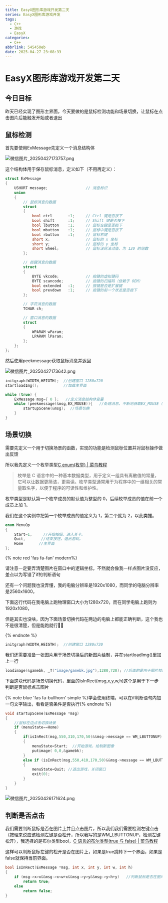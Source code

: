 ```yaml
---
title: EasyX图形库游戏开发第二天
series: EasyX图形库游戏开发
tags:
  - C++
  - 游戏
  - EasyX
categories:
  - C++
abbrlink: 545450eb
date: 2025-04-27 23:08:33
---
```


# EasyX图形库游戏开发第二天

## 今日目标

昨天已经实现了图形主界面，今天要做的是鼠标检测功能和场景切换，让鼠标在点击图片后能触发开始或者退出



## 鼠标检测

首先要使用ExMessage先定义一个消息结构体



![微信图片_20250427173757.png](https://bu.dusays.com/2025/04/27/680dfafbca885.png)



这个结构体用于保存鼠标消息，定义如下（不用再定义）：

```cpp
struct ExMessage
{
	USHORT message;					// 消息标识
	union
	{
		// 鼠标消息的数据
		struct
		{
			bool ctrl		:1;		// Ctrl 键是否按下
			bool shift		:1;		// Shift 键是否按下
			bool lbutton	:1;		// 鼠标左键是否按下
			bool mbutton	:1;		// 鼠标中键是否按下
			bool rbutton	:1;		// 鼠标右键
			short x;				// 鼠标的 x 坐标
			short y;				// 鼠标的 y 坐标
			short wheel;			// 鼠标滚轮滚动值，为 120 的倍数
		};

		// 按键消息的数据
		struct
		{
			BYTE vkcode;			// 按键的虚拟键码
			BYTE scancode;			// 按键的扫描码（依赖于 OEM）
			bool extended	:1;		// 按键是否是扩展键
			bool prevdown	:1;		// 按键的前一个状态是否按下
		};

		// 字符消息的数据
		TCHAR ch;

		// 窗口消息的数据
		struct
		{
			WPARAM wParam;
			LPARAM lParam;
		};
	};
};
```



然后使用peekmessage获取鼠标消息并返回

![微信图片_20250427173642.png](https://bu.dusays.com/2025/04/27/680dfab1c7938.png)



```cpp
initgraph(WIDTH,HEIGTH);  //创建窗口 1280x720
startloadImg();           //加载主界面

while (true) {
    ExMessage msg={ 0 };   //定义消息结构体变量
    while (peekmessage(&msg,EX_MOUSE)){   //处理消息，不断地获取EX_MOUSE（鼠标消息）
    	startupScene(&msg);  //场景切换
    }
}
```



## 场景切换

需要先定义一个用于切换场景的函数，实现的功能是检测鼠标位置并对鼠标操作做出反馈

所以我先定义一个枚举类型[C enum(枚举) | 菜鸟教程](https://www.runoob.com/cprogramming/c-enum.html)

> 枚举是 C 语言中的一种基本数据类型，用于定义一组具有离散值的常量，它可以让数据更简洁，更易读。枚举类型通常用于为程序中的一组相关的常量取名字，以便于程序的可读性和维护性。

枚举类型是默认第一个枚举成员的默认值为整型的 0，后续枚举成员的值在前一个成员上加 1。

我们在这个实例中把第一个枚举成员的值定义为 1，第二个就为 2，以此类推。

```cpp
enum MenuOp
{
    Start=1,     //开始按钮，进入关卡。
    Quit,       //结束按钮，退出游戏。
    Home       //主界面
};
```


{% note red 'fas fa-fan' modern%}


请注意一定要弄清楚图片在窗口中的逻辑坐标，不然就会像我一样点图片没反应，差点以为写错了if的判断语句

还有一个问题我也没弄懂，我的电脑分辨率是1920x1080，而同学的电脑分辨率是2560x1600，

下面这行代码在我电脑上跑物理窗口大小为1280x720，而在同学电脑上跑则为1920x1080，

但是其实也没啥，因为下面场景切换代码在两边的电脑上都能正确判断，这个我也不是很清楚，但是能跑就行👍🏻

{% endnote %}

```cpp
initgraph(WIDTH,HEIGTH);  //创建窗口 1280x720
```



我们还需要准备一张图片用于场景切换后的新图片绘制，并在startloadImg()里加上一行

```cpp
loadimage(&gamebk, _T("image/gamebk.jpg"),1280,720); //后面的是用于图片拉伸覆盖整个窗口
```

下面这块代码是场景切换代码，里面的isInRect(msg,x,y,w,h)这个是用于下一步判断是否鼠标点击图片



{% note blue 'fas fa-bullhorn' simple %}学会使用终端，可以在if判断语句内加一句文字输出，看看是否条件是否执行{% endnote %}




```cpp
void startupScene(ExMessage *msg)
{
    //鼠标左边点击切换场景
    if (menuState==Home)
    {
        if(isInRect(msg,550,310,170,50)&&msg->message == WM_LBUTTONUP)  //根据物理窗口大小编写坐标
        {
            menuState=Start;  //开始游戏，绘制新图像
            putimage( 0,0,&gamebk);
        }
        else if (isInRect(msg,550,410,170,50)&&msg->message == WM_LBUTTONUP)
        {
            menuState=Quit; //退出游戏，关闭窗口
            exit(0);
        }
    }
}
```

![微信图片_20250426171624.png](https://bu.dusays.com/2025/04/26/680ca469010a2.png)



## 判断是否点击

我们需要判断鼠标是否在图片上并且点击图片，所以我们我们需要检测左键点击（按理来说应该检测左键是否松开，所以我写的是WM_LBUTTONUP，检测左键松开），我选择的是布尔类型bool，[C 语言的布尔类型(true 与 false) | 菜鸟教程](https://www.runoob.com/w3cnote/c-bool-true-false.html)

这样可以判断鼠标左键的松开是否在图片上，如果是true跳转下一个界面，如果是false就保持当前界面。

```cpp
bool isInRect(ExMessage *msg, int x, int y, int w, int h)
{
    if (msg->x>x&&msg->x<w+x&&msg->y>y&&msg->y<h+y)   //判断鼠标是否在图片上
        return true;
    else
        return false;
}
```













